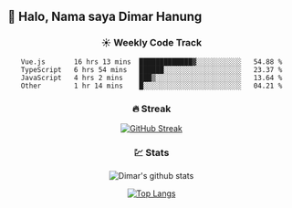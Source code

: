 ## 👋 Halo, Nama saya **Dimar Hanung**

<center>

### :sunny: Weekly Code Track
<!--START_SECTION:waka-->

```text
Vue.js       16 hrs 13 mins  █████████████▓░░░░░░░░░░░   54.88 %
TypeScript   6 hrs 54 mins   ██████░░░░░░░░░░░░░░░░░░░   23.37 %
JavaScript   4 hrs 2 mins    ███▒░░░░░░░░░░░░░░░░░░░░░   13.64 %
Other        1 hr 14 mins    █░░░░░░░░░░░░░░░░░░░░░░░░   04.21 %
```

<!--END_SECTION:waka-->

### :fire: Streak

[![GitHub Streak](http://github-readme-streak-stats.herokuapp.com?user=dimar-hanung)](https://git.io/streak-stats)

### :chart: Stats

![Dimar's github stats](https://github-readme-stats.vercel.app/api?username=dimar-hanung&show_icons=true&theme=vue)

[![Top Langs](https://github-readme-stats.vercel.app/api/top-langs/?username=dimar-hanung)](#)

</center>
